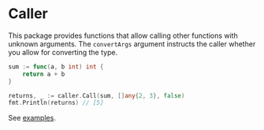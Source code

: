 # Caller

This package provides functions that allow calling other functions with unknown arguments.
The `convertArgs` argument instructs the caller whether you allow for converting the type.

```go
sum := func(a, b int) int {
    return a + b
}

returns, _ := caller.Call(sum, []any{2, 3}, false)
fmt.Println(returns) // [5]
```

See [examples](examples_test.go).
